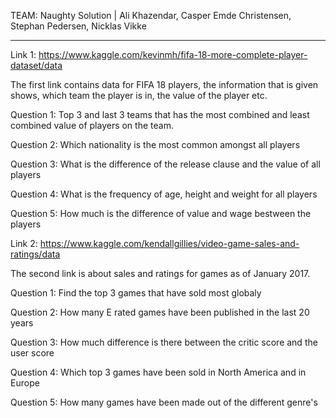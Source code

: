 TEAM: Naughty Solution |               Ali Khazendar,
                                      Casper Emde Christensen,
                                      Stephan Pedersen,
                                      Nicklas Vikke
                                      
---------------------------------------------------------------------------------------------

Link 1: https://www.kaggle.com/kevinmh/fifa-18-more-complete-player-dataset/data

The first link contains data for FIFA 18 players, the information that is given shows,
which team the player is in, the value of the player etc.

Question 1:
  Top 3 and last 3 teams that has the most combined and least combined value of players on the team.
  
Question 2:
  Which nationality is the most common amongst all players

Question 3:
  What is the difference of the release clause and the value of all players
  
Question 4:
  What is the frequency of age, height and weight for all players
  
Question 5: 
  How much is the difference of value and wage bestween the players



Link 2: https://www.kaggle.com/kendallgillies/video-game-sales-and-ratings/data

The second link is about sales and ratings for games as of January 2017. 

Question 1:
  Find the top 3 games that have sold most globaly
  
Question 2:
  How many E rated games have been published in the last 20 years
  
Question 3:
  How much difference is there between the critic score and the user score
  
Question 4:
  Which top 3 games have been sold in North America and in Europe
  
Question 5:
  How many games have been made out of the different genre's
